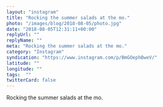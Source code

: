 ```yaml
---
layout: "instagram"
title: "Rocking the summer salads at the mo."
photo: "/images/blog/2018-08-05/photo.jpg"
date: "2018-08-05T12:31:11+00:00"
replyUrl: ""
replyName: ""
meta: "Rocking the summer salads at the mo."
category: "Instagram"
syndication: "https://www.instagram.com/p/BmGOephBweV/"
latitude: ""
longitude: ""
tags:  ""
twitterCard: false
---
```

Rocking the summer salads at the mo.
